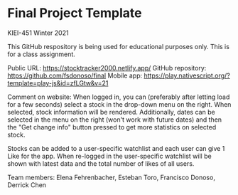 # Final Project Template

KIEI-451 Winter 2021

This GitHub respository is being used for educational purposes only.  This is for a class assignment.

Public URL: https://stocktracker2000.netlify.app/
GitHub repository: https://github.com/fsdonoso/final
Mobile app: https://play.nativescript.org/?template=play-js&id=zfLGtw&v=21

Comment on website: When logged in, you can (preferably after letting load for a few seconds) select a stock in the drop-down menu on the right. When selected, stock information will be rendered. Additionally, dates can be selected in the menu on the right (won't work with future dates) and then the "Get change info" button pressed to get more statistics on selected stock.

Stocks can be added to a user-specific watchlist and each user can give 1 Like for the app. When re-logged in the user-specific watchlist will be shown with latest data and the total number of likes of all users.

Team members: Elena Fehrenbacher, Esteban Toro, Francisco Donoso, Derrick Chen
